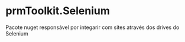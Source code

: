 # prmToolkit.Selenium
Pacote nuget responsável por integarir com sites através dos drives do Selenium
